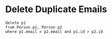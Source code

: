 # Delete Duplicate Emails

```
delete p1
from Person p1, Person p2
where p1.email = p2.email and p1.id > p2.id
```
